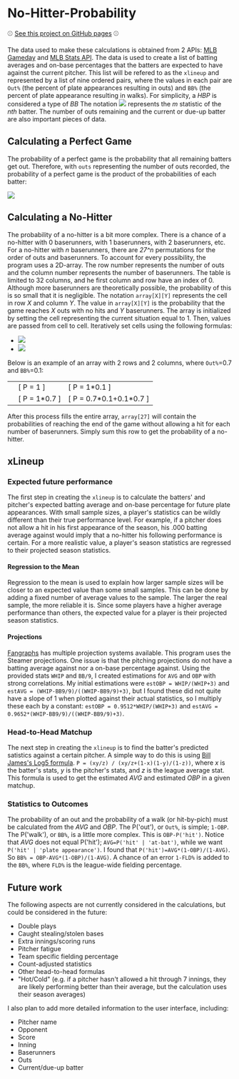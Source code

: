# No-Hitter-Probability

:baseball: [See this project on GitHub pages](https://mccapobianco.github.io/No-Hitter-Probability/) :baseball:

The data used to make these calculations is obtained from 2 APIs: [MLB Gameday](https://gd2.mlb.com/components/game/mlb/) and [MLB Stats API](https://statsapi.mlb.com/). The data is used to create a list of batting averages and on-base percentages that the batters are expected to have against the current pitcher. This list will be refered to as the `xlineup` and represented by a list of nine ordered pairs, where the values in each pair are `Out%` (the percent of plate appearances resulting in outs) and `BB%` (the percent of plate appearance resulting in walks). For simplicity, a _HBP_ is considered a type of _BB_ The notation ![](https://latex.codecogs.com/png.latex?\pi^n_m(xlineup)) represents the _m_ statistic of the _nth_ batter. The number of outs remaining and the current or due-up batter are also important pieces of data.

## Calculating a Perfect Game

The probability of a perfect game is the probability that all remaining batters get out. Therefore, with `outs` representing the number of outs recorded, the probability of a perfect game is the product of the probabilities of each batter:

![](https://latex.codecogs.com/png.latex?P('PG')=\prod_{n=outs+1}^{27}[{1-\pi^{n\pmod9+1}_{'out%25'}(xlineup)])

## Calculating a No-Hitter

The probability of a no-hitter is a bit more complex. There is a chance of a no-hitter with 0 baserunners, with 1 baserunners, with 2 baserunners, etc. For a no-hitter with _n_ baserunners, there are _27^n_ permutations for the order of outs and baserunners. To account for every possibility, the program uses a 2D-array. The row number represents the number of outs and the column number represents the number of baserunners. The table is limited to 32 columns, and he first column and row have an index of 0. Although more baserunners are theoretically possible, the probability of this is so small that it is negligible. The notation `array[X][Y]` represents the cell in row _X_ and column _Y_. The value in `array[X][Y]` is the probability that the game reaches _X_ outs with no hits and _Y_ baserunners. The array is initialized by setting the cell representing the current situation equal to 1. Then, values are passed from cell to cell. Iteratively set cells using the following formulas:

- ![](https://latex.codecogs.com/png.latex?array[x][y]=array[x][y]+array[x-1][y]*\pi^{(x+y-1)\pmod9+1}_{'out%25'}(xlineup))
- ![](https://latex.codecogs.com/png.latex?array[x][y]=array[x][y]+array[x][y-1]*\pi^{(x+y-1)\pmod9+1}_{'bb%25'}(xlineup))


Below is an example of an array with 2 rows and 2 columns, where `Out%`=0.7 and `BB%`=0.1:

|   |        |                   |
|---|--------|-------------------|
|   |[ P = 1      ]|[ P = 1\*0.1            ]|
|   |[ P = 1\*0.7 ]|[ P = 0.7\*0.1+0.1\*0.7 ]|

After this process fills the entire array, `array[27]` will contain the probabilities of reaching the end of the game without allowing a hit for each number of baserunners. Simply sum this row to get the probability of a no-hitter.



## xLineup
### Expected future performance
The first step in creating the `xlineup` is to calculate the batters' and pitcher's expected batting average and on-base percentage for future plate appearances. With small sample sizes, a player's statistics can be wildly different than their true performance level. For example, if a pitcher does not allow a hit in his first appearance of the season, his .000 batting average against would imply that a no-hitter his following performance is certain. For a more realistic value, a player's season statistics are regressed to their projected season statistics.
#### Regression to the Mean
Regression to the mean is used to explain how larger sample sizes will be closer to an expected value than some small samples. This can be done by adding a fixed number of average values to the sample. The larger the real sample, the more reliable it is. Since some players have a higher average performance than others, the expected value for a player is their projected season statistics.
#### Projections
[Fangraphs](https://www.fangraphs.com/projections.aspx?pos=all&stats=bat&type=steamer&team=0&lg=all&players=0) has multiple projection systems available. This program uses the Steamer projections. One issue is that the pitching projections do not have a batting average against nor a on-base percentage against. Using the provided stats `WHIP` and `BB/9`, I created estimations for `AVG` and `OBP` with strong correlations. My initial estimations were `estOBP = WHIP/(WHIP+3)` and `estAVG = (WHIP-BB9/9)/((WHIP-BB9/9)+3)`, but I found these did not quite have a slope of 1 when plotted against their actual statistics, so I multiply these each by a constant:  `estOBP = 0.9512*WHIP/(WHIP+3)` and `estAVG = 0.9652*(WHIP-BB9/9)/((WHIP-BB9/9)+3)`.

### Head-to-Head Matchup
The next step in creating the `xlineup` is to find the batter's predicted satistics against a certain pitcher. A simple way to do this is using [Bill James's Log5 formula](https://sabr.org/journal/article/matchup-probabilities-in-major-league-baseball). `P = (xy/z) / (xy/z+(1-x)(1-y)/(1-z))`, where _x_ is the batter's stats, _y_ is the pitcher's stats, and _z_ is the league average stat. This formula is used to get the estimated _AVG_ and estimated _OBP_ in a given matchup.

### Statistics to Outcomes
The probability of an out and the probability of a walk (or hit-by-pich) must be calculated from the _AVG_ and _OBP_. The P('out'), or `Out%`, is simple; `1-OBP`. The P('walk'), or `BB%`, is a little more complex. This is `OBP-P('hit')`. Notice that _AVG_ does not equal P('hit'); `AVG=P('hit' | 'at-bat')`, while we want `P('hit' | 'plate appearance')`. I found that `P('hit')=AVG*(1-OBP)/(1-AVG)`. So `BB% = OBP-AVG*(1-OBP)/(1-AVG)`. A chance of an error `1-FLD%` is added to the `BB%`, where `FLD%` is the league-wide fielding percentage. 

## Future work
The following aspects are not currently considered in the calculations, but could be considered in the future:
- Double plays
- Caught stealing/stolen bases
- Extra innings/scoring runs
- Pitcher fatigue
- Team specific fielding percentage
- Count-adjusted statistics
- Other head-to-head formulas
- "Hot/Cold" (e.g. if a pitcher hasn't allowed a hit through 7 innings, they are likely performing better than their average, but the calculation uses their season averages)

I also plan to add more detailed information to the user interface, including:
- Pitcher name
- Opponent
- Score
- Inning
- Baserunners
- Outs
- Current/due-up batter
